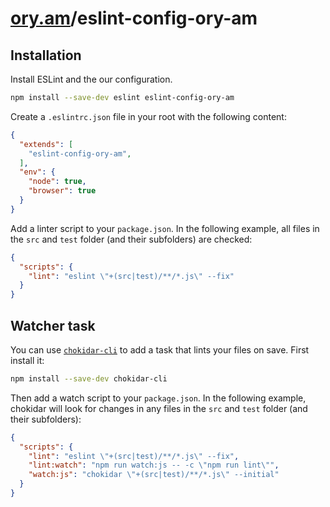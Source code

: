# [ory.am](https://ory.am)/eslint-config-ory-am

## Installation

Install ESLint and the our configuration.
```.sh
npm install --save-dev eslint eslint-config-ory-am
```

Create a `.eslintrc.json` file in your root with the following content:
```.json
{
  "extends": [
    "eslint-config-ory-am",
  ],
  "env": {
    "node": true,
    "browser": true
  }
}
```

Add a linter script to your `package.json`. In the following example, all files in the `src` and `test` folder (and their subfolders) are checked:
```.json
{
  "scripts": {
    "lint": "eslint \"+(src|test)/**/*.js\" --fix"
  }
}
```

## Watcher task

You can use [`chokidar-cli`](https://github.com/kimmobrunfeldt/chokidar-cli) to add a task that lints your files on save. First install it:
```.sh
npm install --save-dev chokidar-cli
```

Then add a watch script to your `package.json`. In the following example, chokidar will look for changes in any files in the `src` and `test` folder (and their subfolders):
```.json
{
  "scripts": {
    "lint": "eslint \"+(src|test)/**/*.js\" --fix",
    "lint:watch": "npm run watch:js -- -c \"npm run lint\"",
    "watch:js": "chokidar \"+(src|test)/**/*.js\" --initial"
  }
}
